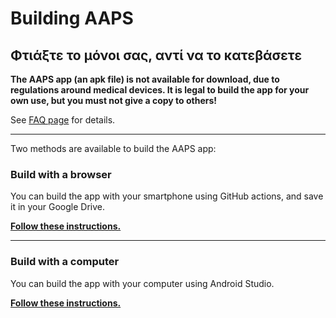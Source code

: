 # Building AAPS

## Φτιάξτε το μόνοι σας, αντί να το κατεβάσετε

**The AAPS app (an apk file) is not available for download, due to regulations around medical devices. It is legal to build the app for your own use, but you must not give a copy to others!**

See [FAQ page](../UsefulLinks/FAQ.md) for details.

---

Two methods are available to build the AAPS app:

### Build with a browser

You can build the app with your smartphone using GitHub actions, and save it in your Google Drive.

**[Follow these instructions.](./BrowserBuild.md)**

----

### Build with a computer

You can build the app with your computer using Android Studio.

**[Follow these instructions.](./ComputerBuild.md)**

